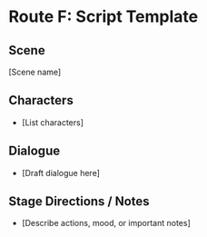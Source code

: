 # Route F: Script Template

## Scene
[Scene name]

## Characters
- [List characters]

## Dialogue
- [Draft dialogue here]

## Stage Directions / Notes
- [Describe actions, mood, or important notes]
